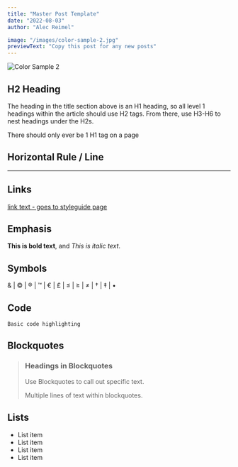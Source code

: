 ```yaml
---
title: "Master Post Template"
date: "2022-08-03"
author: "Alec Reimel"

image: "/images/color-sample-2.jpg"
previewText: "Copy this post for any new posts"
---
```


![Color Sample 2](/images/color-sample-2.jpg "Color Sample 2")


## H2 Heading
The heading in the title section above is an H1 heading, so all level 1 headings within the article should use H2 tags.  From there, use H3-H6 to nest headings under the H2s.

There should only ever be 1 H1 tag on a page

## Horizontal Rule / Line

---

## Links

[link text - goes to styleguide page](/styleguide)

## Emphasis

**This is bold text**, and *This is italic text*.

## Symbols

&amp; | &copy; | &reg; | &trade; | &euro; | &pound; | &le; | &ge; | &ne; | &dagger; | &Dagger; | &bull;

## Code
 `Basic code highlighting`


## Blockquotes

> ### Headings in Blockquotes
> Use Blockquotes to call out specific text.
> 
> Multiple lines of text within blockquotes.


## Lists

- List item
- List item
- List item
- List item





